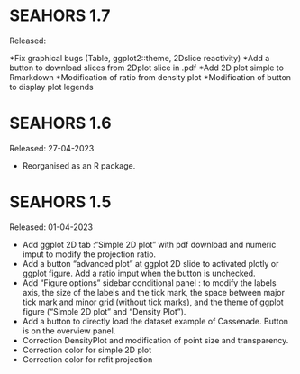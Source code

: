 # SEAHORS 1.7
Released:

*Fix graphical bugs (Table, ggplot2::theme, 2Dslice reactivity)
*Add a button to download slices from 2Dplot slice in .pdf
*Add 2D plot simple to Rmarkdown
*Modification of ratio from density plot
*Modification of button to display plot legends


# SEAHORS 1.6
Released: 27-04-2023

* Reorganised as an R package.

# SEAHORS 1.5
Released: 01-04-2023

* Add ggplot 2D tab :“Simple 2D plot” with pdf download and numeric imput to modify the projection ratio.
* Add a button “advanced plot” at ggplot 2D slide to activated plotly or ggplot figure. Add a ratio imput when the button is unchecked.
* Add “Figure options” sidebar conditional panel : to modify the labels axis, the size of the labels and the tick mark, the space between major tick mark and minor grid (without tick marks), and the theme of ggplot figure (“Simple 2D plot” and “Density Plot”).
* Add a button to directly load the dataset example of Cassenade. Button is on the overview panel.
* Correction DensityPlot and modification of point size and transparency.
* Correction color for simple 2D plot
* Correction color for refit projection

